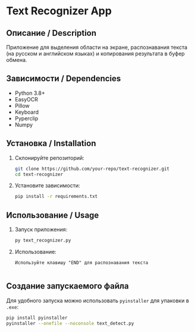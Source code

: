 # Text Recognizer App

## Описание / Description
Приложение для выделения области на экране, распознавания текста (на русском и английском языках) и копирования результата в буфер обмена.

## Зависимости / Dependencies
- Python 3.8+
- EasyOCR
- Pillow
- Keyboard
- Pyperclip
- Numpy

## Установка / Installation
1. Склонируйте репозиторий:
   ```bash
   git clone https://github.com/your-repo/text-recognizer.git
   cd text-recognizer
2. Установите зависимости:
   ```bash
   pip install -r requirements.txt

## Использование / Usage
1. Запуск приложения:
    ```bash
   py text_recognizer.py

2. Использование:
   ```text
   Используйте клавишу "END" для распознавания текста

   
## Создание запускаемого файла
Для удобного запуска можно использовать `pyinstaller` для упаковки в `.exe`:
   ```bash
   pip install pyinstaller
   pyinstaller --onefile --noconsole text_detect.py

    
